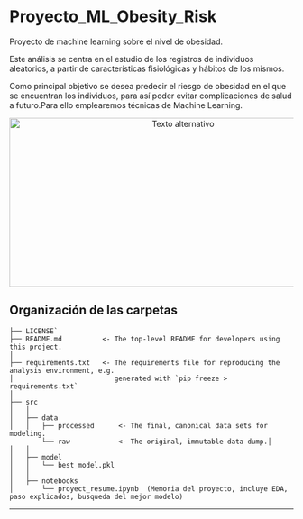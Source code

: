 Proyecto_ML_Obesity_Risk
==============================

Proyecto de machine learning sobre el nivel de obesidad.

Este análisis se centra en el estudio de los registros de individuos aleatorios, a partir de características fisiológicas y hábitos de los mismos.

Como principal objetivo se desea predecir el riesgo de obesidad en el que se encuentran los individuos, para así poder evitar complicaciones de salud a futuro.Para ello emplearemos técnicas de Machine Learning.

<p align="center">
  <img src="https://www-rockandpop-cl.cdn.ampproject.org/i/s/www.rockandpop.cl/wp-content/uploads/2019/10/obesidad-y-sobrepeso-como-prevenir.jpg" alt="Texto alternativo" width="600" height="300">
</p>


Organización de las carpetas
------------

    ├── LICENSE`
    ├── README.md          <- The top-level README for developers using this project.
    │
    ├── requirements.txt   <- The requirements file for reproducing the analysis environment, e.g.
    │                         generated with `pip freeze > requirements.txt`
    │
    ├── src               
    │   │
    │   ├── data           
    │   │   ├── processed      <- The final, canonical data sets for modeling.
            └── raw            <- The original, immutable data dump.│
    │   │
    │   ├── model        
    │   │   └── best_model.pkl
    │   │
    │   ├── notebooks        
    │       └── proyect_resume.ipynb  (Memoria del proyecto, incluye EDA, paso explicados, busqueda del mejor modelo)

--------
